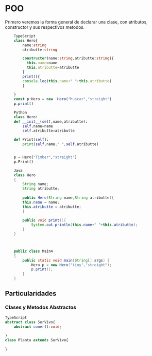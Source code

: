 # POO
Primero veremos la forma general de declarar una clase, con atributos, constructor y sus respectivos metodos.
```ts
	TypeScript
	class Hero{
		name:string
		atributte:string

		constructor(name:string,atributte:string){
		  this.name=name
		  this.atributte=atributte
		}
		print(){
		console.log(this.name+" "+this.atributte)
		}
	
	}
	const p:Hero = new  Hero("huscar","streight")
	p.print()
```
```python
	Python
	class Hero:
    def __init__(self,name,atributte):
        self.name=name
        self.atributte=atributte
    
    def Print(self):
        print(self.name," ",self.atributte)


	p = Hero("Timber","streight")
	p.Print()
```
```java
	Java
	class Hero
	{
	    String name;
	    String atributte;
    
	    public Hero(String name,String atributte){
        this.name = name;
        this.atributte = atributte;
	    }
    
	    public void print(){
	        System.out.println(this.name+" "+this.atributte);
	    }
	}



	public class Main4
	{
		public static void main(String[] args) {
			Hero p = new Hero("tiny","streight");
			p.print();
		}
	}

```
## Particularidades
### Clases y Metodos Abstractos

```ts
TypeScript
abstract class SerVivo{
	abstract comer():void;
	
}
class Planta extends SerVivo{
	
}
```




<!--stackedit_data:
eyJoaXN0b3J5IjpbMTQzMzQ4MDI4OCwtMjA3MTU5NjIzLDgyMz
k0MzE4Nyw2MzY3ODgxMzQsLTcxMzEzNDI2MSwtMTI0NzExMjYx
MywtMTYwMjYyMzQxNSwtNzE1MTUxMTg2LC0xOTI5OTAyMjMsOD
MwNDcyMjg3LDE3NTQyMzE1MDVdfQ==
-->